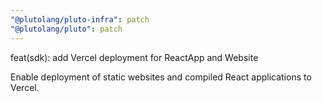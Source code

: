 ```yaml
---
"@plutolang/pluto-infra": patch
"@plutolang/pluto": patch
---
```


feat(sdk): add Vercel deployment for ReactApp and Website

Enable deployment of static websites and compiled React applications to Vercel.
